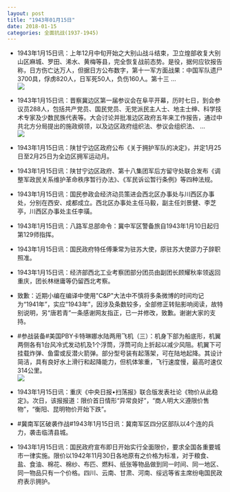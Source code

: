 ```yaml
---
layout: post
title: "1943年01月15日"
date: 2018-01-15
categories: 全面抗战(1937-1945)
---
```


<meta name="referrer" content="no-referrer" />

- 1943年1月15日讯：上年12月中旬开始之大别山战斗结束，卫立煌部收复大别山区麻城、罗田、浠水、黄梅等县，完全恢复战前态势。是役，据何应钦报告称，日方伤亡达万人，但据日方公布数字，第十一军方面战果：中国军队遗尸3700具，俘虏820人，日军死50人，负伤160人。第十三 ... <br/><img src="https://wx2.sinaimg.cn/large/aca367d8ly1fnhn2n1ct7j20c809z0st.jpg" />

- 1943年1月15日讯：晋察冀边区第一届参议会在阜平开幕，历时七日，到会参议员288人，包括共产党员、国民党员、无党派民主人士、地主士绅、科学技术专家及少数民族代表等。大会讨论并批准边区政府五年来工作报告，通过中共北方分局提出的施政纲领，以及边区政府组织法、参议会组织法、 ... <br/><img src="https://wx1.sinaimg.cn/large/aca367d8ly1fnhlbvlwz8j20c80dvdg2.jpg" />

- 1943年1月15日讯：陕甘宁边区政府公布《关于拥护军队的决定》，并定1月25日至2月25日为全边区拥军运动月。 

- 1943年1月15日讯：陕甘宁边区政府、第十八集团军后方留守处联合发布《调整军政民关系维护革命秩序暂行办法》、《军民诉讼暂行条例》等四种法规。 

- 1943年1月15日讯：国民参政会经济动员策进会西北区办事处与川西区办事处，分别在西安、成都成立。西北区办事处主任马毅，副主任刘景健、李芝亭，川西区办事处主任李璜。 

- 1943年1月15日讯：八路军总部命令：冀中军区警备旅自1943年1月10日起归第129师指挥。 

- 1943年1月15日讯：国民政府特任傅秉常为驻苏大使，原驻苏大使邵力子辞职照准。 

- 1943年1月15日讯：经济部西北工业考察团部分团员由副团长顾耀秋率领返回重庆，团长林继庸等仍留西北考察。 

- 致歉：近期小编在编译中使用"C&P"大法中不慎将多条微博的时间均记为“1941年”，实应“1943年”，因涉及条数较多，全部修正转贴影响阅读，故特别说明，另“唐若青”一条感谢网友指正，已一并修改，致歉。谢谢大家的支持。 

- #参战装备#美国PBY卡特琳娜水陆两用飞机（三）：机身下部为船底形，机翼两侧各有1台风冷式发动机及1个浮筒，浮筒可向上折起以减少风阻。机翼下可挂载炸弹、鱼雷或反潜火箭弹。部分型号装有起落架，可在陆地起降。其设计简洁，具有良好水上滑行和起降能力，但机体笨重，飞行速度慢，最高时速仅314公里。 <br/><img src="https://wx3.sinaimg.cn/large/aca367d8ly1fnh29e3p5fj20cy0fqgnw.jpg" />

- 1943年1月15日讯：重庆《中央日报•扫荡报》联合版发表社论《物价从此稳定》。次日，该报报道：限价首日情形“异常良好”，“商人明大义遵限价售物”，“衡阳、昆明物价开始下跌”。 

- #冀南军区破袭作战#1943年1月15日讯：冀南军区四分区部队以4个连的兵力，袭击临清县城。 

- 1943年1月15日讯：国民政府宣布即日开始实行全面限价，要求全国各重要城市一律实施。限价以1942年11月30日各地原有之价格为标准，对于粮食、盐、食油、棉花、棉纱、布匹、燃料、纸张等物品做到同一时间、同一地区、同一物品只有一个价格。四川、云南、甘肃、河南、绥远等省主席纷电国民政府表示拥护。 

